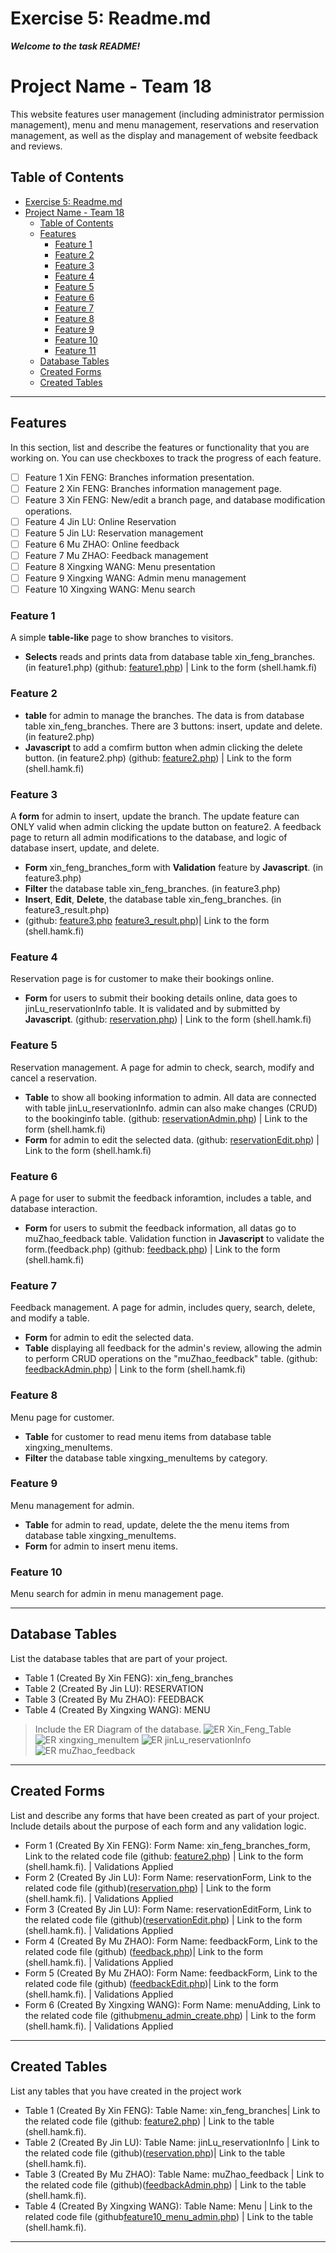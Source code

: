 # Exercise 5: Readme.md

***Welcome to the task README!***

# Project Name - Team 18

This website features user management (including administrator permission management), menu and menu management, reservations and reservation management, as well as the display and management of website feedback and reviews.

## Table of Contents
- [Exercise 5: Readme.md](#exercise-5-readmemd)
- [Project Name - Team 18](#project-name---team-18)
  - [Table of Contents](#table-of-contents)
  - [Features](#features)
    - [Feature 1](#feature-1)
    - [Feature 2](#feature-2)
    - [Feature 3](#feature-3)
    - [Feature 4](#feature-4)
    - [Feature 5](#feature-5)
    - [Feature 6](#feature-6)
    - [Feature 7](#feature-7)
    - [Feature 8](#feature-8)
    - [Feature 9](#feature-9)
    - [Feature 10](#feature-10)
    - [Feature 11](#feature-11)
  - [Database Tables](#database-tables)
  - [Created Forms](#created-forms)
  - [Created Tables](#created-tables)

---

## Features

In this section, list and describe the features or functionality that you are working on. You can use checkboxes to track the progress of each feature.

- [ ] Feature 1 Xin FENG: Branches information presentation.
- [ ] Feature 2 Xin FENG: Branches information management page.
- [ ] Feature 3 Xin FENG: New/edit a branch page, and database modification operations.
- [ ] Feature 4 Jin LU: Online Reservation
- [ ] Feature 5 Jin LU: Reservation management
- [ ] Feature 6 Mu ZHAO: Online  feedback  
- [ ] Feature 7 Mu ZHAO: Feedback management
- [ ] Feature 8 Xingxing WANG: Menu presentation
- [ ] Feature 9 Xingxing WANG: Admin menu management
- [ ] Feature 10 Xingxing WANG: Menu search

### Feature 1

A simple **table-like** page to show branches to visitors.
- **Selects** reads and prints data from database table xin_feng_branches. (in feature1.php)
(github: [feature1.php](https://github.com/DanielF2002/PHP_team18/blob/main/feature1.php)) | Link to the form (shell.hamk.fi)

### Feature 2

- **table** for admin to manage the branches. The data is from database table xin_feng_branches.
There are 3 buttons: insert, update and delete. (in feature2.php)
- **Javascript** to add a comfirm button when admin clicking the delete button. (in feature2.php)
(github: [feature2.php](https://github.com/DanielF2002/PHP_team18/blob/main/feature2.php)) | Link to the form (shell.hamk.fi)

### Feature 3

A **form** for admin to insert, update the branch. The update feature can ONLY valid when admin clicking the update button on feature2.
A feedback page to return all admin modifications to the database, and logic of database insert, update, and delete.
- **Form** xin_feng_branches_form with **Validation** feature by **Javascript**. (in feature3.php)
- **Filter** the database table xin_feng_branches. (in feature3.php)
- **Insert**, **Edit**, **Delete**, the database table xin_feng_branches. (in feature3_result.php)
- (github: [feature3.php](https://github.com/DanielF2002/PHP_team18/blob/main/feature3.php) [feature3_result.php](https://github.com/DanielF2002/PHP_team18/blob/main/feature3_result.php))| Link to the form (shell.hamk.fi)

### Feature 4

Reservation page is for customer to make their bookings online. 
- **Form** for users to submit their booking details online, data goes to jinLu_reservationInfo table. It is validated and by submitted by **Javascript**.
(github: [reservation.php](https://github.com/DanielF2002/PHP_team18/blob/main/reservation.php)) | Link to the form (shell.hamk.fi)

### Feature 5

Reservation management. A page for admin to check, search, modify and cancel a reservation.
- **Table** to show all booking information to admin. All data are connected with table jinLu_reservationInfo. admin can also make changes (CRUD) to the bookinginfo table.
(github: [reservationAdmin.php](https://github.com/DanielF2002/PHP_team18/blob/main/reservationAdmin.php)) | Link to the form (shell.hamk.fi)
- **Form** for admin to edit the selected data.
(github: [reservationEdit.php](https://github.com/DanielF2002/PHP_team18/blob/main/reservationEdit.php)) | Link to the form (shell.hamk.fi)


### Feature 6

A page for user to submit the feedback inforamtion, includes a table, and database interaction.
- **Form** for users to submit the feedback information, all datas go to muZhao_feedback table. Validation function in **Javascript** to validate the form.(feedback.php)
(github: [feedback.php](https://github.com/DanielF2002/PHP_team18/blob/main/feedback.php)) | Link to the form (shell.hamk.fi)


### Feature 7

Feedback management. A page for admin, includes query, search, delete, and modify a table.
- **Form** for admin to edit the selected data.
- **Table** displaying all feedback for the admin's review, allowing the admin to perform CRUD operations on the "muZhao_feedback" table.
(github: [feedbackAdmin.php](https://github.com/DanielF2002/PHP_team18/blob/main/feedbackAdmin.php)) | Link to the form (shell.hamk.fi)


### Feature 8

Menu page for customer. 
- **Table** for customer to read menu items from database table xingxing_menuItems.
- **Filter** the database table xingxing_menuItems by category.

### Feature 9

Menu management for admin.
- **Table** for admin to read, update, delete the the menu items from database table xingxing_menuItems.
- **Form** for admin to insert menu items.

### Feature 10

Menu search for admin in menu management page.

---

## Database Tables

List the database tables that are part of your project. 

- Table 1 (Created By Xin FENG): xin_feng_branches
- Table 2 (Created By Jin LU): RESERVATION
- Table 3 (Created By Mu ZHAO): FEEDBACK
- Table 4 (Created By Xingxing WANG): MENU
> Include the ER Diagram of the database.
![ER Xin_Feng_Table](images/er_xin_feng_branches.png)
![ER xingxing_menuItem](images/er_xingxing_menuItems.png)
![ER jinLu_reservationInfo](/images/jinLu_reservationInfo.png)
![ER muZhao_feedback](/images/er_muzhao_feedback.png)


---

## Created Forms

List and describe any forms that have been created as part of your project. Include details about the purpose of each form and any validation logic.

- Form 1 (Created By Xin FENG): Form Name: xin_feng_branches_form, Link to the related code file (github: [feature2.php](https://github.com/DanielF2002/PHP_team18/blob/main/feature2.php)) | Link to the form (shell.hamk.fi). | Validations Applied
- Form 2 (Created By Jin LU): Form Name: reservationForm, Link to the related code file (github)([reservation.php](https://github.com/DanielF2002/PHP_team18/blob/main/reservation.php)) | Link to the form (shell.hamk.fi). | Validations Applied
- Form 3 (Created By Jin LU): Form Name: reservationEditForm, Link to the related code file (github)([reservationEdit.php](https://github.com/DanielF2002/PHP_team18/blob/main/reservationEdit.php)) | Link to the form (shell.hamk.fi). | Validations Applied
- Form 4 (Created By Mu ZHAO): Form Name: feedbackForm, Link to the related code file (github) ([feedback.php](https://github.com/DanielF2002/PHP_team18/blob/main/feedback.php))| Link to the form (shell.hamk.fi). | Validations Applied
- Form 5 (Created By Mu ZHAO): Form Name: feedbackForm, Link to the related code file (github) ([feedbackEdit.php](https://github.com/DanielF2002/PHP_team18/blob/main/feedbackEdit.php))| Link to the form (shell.hamk.fi). | Validations Applied
- Form 6 (Created By Xingxing WANG): Form Name: menuAdding, Link to the related code file (github[menu_admin_create.php](https://github.com/DanielF2002/PHP_team18/blob/main/menu_admin_create.php)) | Link to the form (shell.hamk.fi). | Validations Applied


---

## Created Tables

List any tables that you have created in the project work

- Table 1 (Created By Xin FENG): Table Name: xin_feng_branches| Link to the related code file (github: [feature2.php](https://github.com/DanielF2002/PHP_team18/blob/main/feature2.php)) | Link to the table (shell.hamk.fi).
- Table 2 (Created By Jin LU): Table Name: jinLu_reservationInfo | Link to the related code file (github)([reservation.php](https://github.com/DanielF2002/PHP_team18/blob/main/adminReservation.php))| Link to the table (shell.hamk.fi).
- Table 3 (Created By Mu ZHAO): Table Name: muZhao_feedback | Link to the related code file (github)([feedbackAdmin.php](https://github.com/DanielF2002/PHP_team18/blob/main/feedbackAdmin.php)) | Link to the table (shell.hamk.fi).
- Table 4 (Created By Xingxing WANG): Table Name: Menu | Link to the related code file (github[feature10_menu_admin.php](https://github.com/DanielF2002/PHP_team18/blob/main/feature10_menu_admin.php)) | Link to the table (shell.hamk.fi).

---
